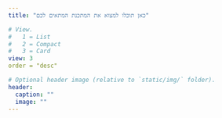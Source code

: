 ```yaml
---
title: "כאן תוכלו למצוא את המתכנת המתאים לכם"

# View.
#   1 = List
#   2 = Compact
#   3 = Card
view: 3
order = "desc"

# Optional header image (relative to `static/img/` folder).
header:
  caption: ""
  image: ""
---
```


